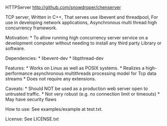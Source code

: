 HTTPServer
http://github.com/snowdroper/chenserver

TCP server, 
    Written in C++, 
    That serves use libevent and threadpool,
    For use in developing network applications,
    Asynchronous multi thread high concurrency framework.

Motivation:
    * To allow running high concurrency server service on a development computer without needing to install any third party Library or software. 

Dependencies:
    * libevent-dev
    * libpthread-dev

Features:
    * Works on Linux as well as POSIX systems.
    * Realizes a high-performance asynchronous multithreads processing model for Tcp data streams
    * Does not require any extensions.
    
Caveats:
    * Should NOT be used as a production web server open to untrusted traffic.
    * Not very robust (e.g. no connection limit or timeouts)
    * May have security flaws
    
How to use:
    See examples/example at test.txt. 
    
License:
    See LICENSE.txt
